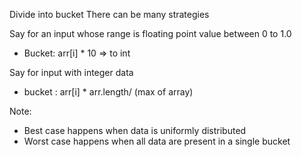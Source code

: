 Divide into bucket
There can be many strategies 

Say for an input whose range is floating point value between 0 to 1.0
- Bucket: arr[i] * 10 => to int 

Say for input with integer data
- bucket : arr[i] * arr.length/ (max of array)

Note: 
- Best case happens when data is uniformly distributed 
- Worst case happens when all data are present in a single bucket 



